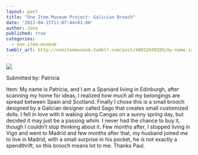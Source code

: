 ```yaml
---
layout: post
title: "One Item Museum Project: Galician Brooch"
date: '2013-04-15T11:07:44+01:00'
author: Jono
published: true
categories:
  - one-item-museum
tumblr_url: http://oneitemmuseum.tumblr.com/post/48032049285/my-name-is-patricia-and-i-am-a-spaniard-living-in
---
```

<img src="http://ellis.scot/uploads/2013/04/brooch.jpg" />

Submitted by: Patricia

Item: My name is Patricia, and I am a Spaniard living in Edinburgh, after scanning my home for ideas, I realized how much all my belongings are spread between Spain and Scotland. Finally I chose this is a small brooch designed by a Galician designer called Sago that creates small customized dolls. I fell in love with it waking along Cangas on a sunny spring day, but decided it may just be a passing whim. I never had the chance to buy it, though I couldn’t stop thinking about it. Few months after, I stopped living in Vigo and went to Madrid and few months after that, my husband joined me to live in Madrid, with a small surprise in his pocket, he is not exactly a spendthrift, so this brooch means lot to me. Thanks Paul.
